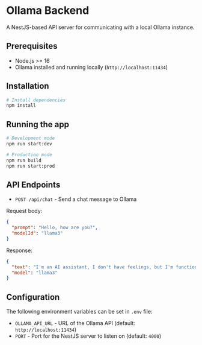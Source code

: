 # Ollama Backend

A NestJS-based API server for communicating with a local Ollama instance.

## Prerequisites

- Node.js >= 16
- Ollama installed and running locally (`http://localhost:11434`)

## Installation

```bash
# Install dependencies
npm install
```

## Running the app

```bash
# Development mode
npm run start:dev

# Production mode
npm run build
npm run start:prod
```

## API Endpoints

- `POST /api/chat` - Send a chat message to Ollama

Request body:
```json
{
  "prompt": "Hello, how are you?",
  "modelId": "llama3"
}
```

Response:
```json
{
  "text": "I'm an AI assistant, I don't have feelings, but I'm functioning as expected. How can I help you today?",
  "model": "llama3"
}
```

## Configuration

The following environment variables can be set in `.env` file:

- `OLLAMA_API_URL` - URL of the Ollama API (default: `http://localhost:11434`)
- `PORT` - Port for the NestJS server to listen on (default: `4000`)
